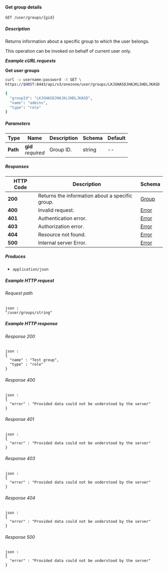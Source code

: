 
<a name="get_user_group"></a>
#### Get group details
```
GET /user/groups/{gid}
```


##### Description
Returns information about a specific group to which the user belongs.

This operation can be invoked on behalf of current user only.

***Example cURL requests***

**Get user groups**
```bash
curl -u username:password -X GET \
https://$HOST:8443/api/v3/onezone/user/groups/LKJGHASDJHAJKLSHDLJKASD

{
  "groupId": "LKJGHASDJHAJKLSHDLJKASD",
  "name": "admins",
  "type": "role"
}
```


##### Parameters

|Type|Name|Description|Schema|Default|
|---|---|---|---|---|
|**Path**|**gid**  <br>*required*|Group ID.|string|--|


##### Responses

|HTTP Code|Description|Schema|
|---|---|---|
|**200**|Returns the information about a specific group.|[Group](../definitions/Group.md#group)|
|**400**|Invalid request.|[Error](../definitions/Error.md#error)|
|**401**|Authentication error.|[Error](../definitions/Error.md#error)|
|**403**|Authorization error.|[Error](../definitions/Error.md#error)|
|**404**|Resource not found.|[Error](../definitions/Error.md#error)|
|**500**|Internal server Error.|[Error](../definitions/Error.md#error)|


##### Produces

* `application/json`


##### Example HTTP request

###### Request path
```
json :
"/user/groups/string"
```


##### Example HTTP response

###### Response 200
```
json :
{
  "name" : "Test group",
  "type" : "role"
}
```


###### Response 400
```
json :
{
  "error" : "Provided data could not be understood by the server"
}
```


###### Response 401
```
json :
{
  "error" : "Provided data could not be understood by the server"
}
```


###### Response 403
```
json :
{
  "error" : "Provided data could not be understood by the server"
}
```


###### Response 404
```
json :
{
  "error" : "Provided data could not be understood by the server"
}
```


###### Response 500
```
json :
{
  "error" : "Provided data could not be understood by the server"
}
```




